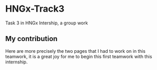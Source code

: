 # HNGx-Track3
Task 3 in HNGx Intership, a group work

## My contribution
Here are more precisely the two pages that I had to work on in this teamwork, it is a great joy for me to begin this first teamwork with this internship.
